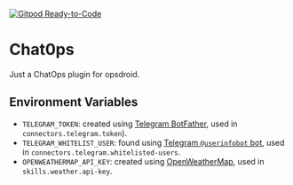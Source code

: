 [![Gitpod Ready-to-Code](https://img.shields.io/badge/Gitpod-Ready--to--Code-blue?logo=gitpod)](https://gitpod.io/#https://github.com/boidacarapreta/chat0ps/tree/dev) 

# Chat0ps
Just a ChatOps plugin for opsdroid.

## Environment Variables
- `TELEGRAM_TOKEN`: created using [Telegram BotFather](https://core.telegram.org/bots), used in `connectors.telegram.token`).
- `TELEGRAM_WHITELIST_USER`: found using [Telegram `@userinfobot` bot](http://t.me/userinfobot), used in `connectors.telegram.whitelisted-users`.
- `OPENWEATHERMAP_API_KEY`: created using [OpenWeatherMap](https://home.openweathermap.org/api_keys), used in `skills.weather.api-key`.